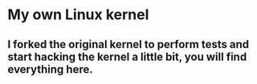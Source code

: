 # My own Linux kernel
## I forked the original kernel to perform tests and start hacking the kernel a little bit, you will find everything here.
## 

